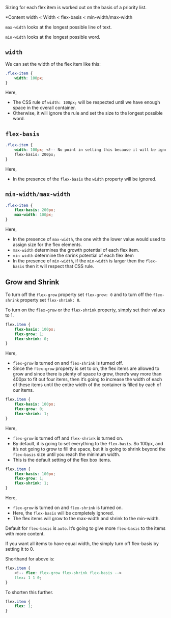 Sizing for each flex item is worked out on the basis of a priority list.

*Content width < Width < flex-basis < min-width/max-width

`max-width` looks at the longest possible line of text.

`min-width` looks at the longest possible word.

## `width`

We can set the width of the flex item like this:

```css
.flex-item {
	width: 100px;
}
```

Here,
- The CSS rule of `width: 100px;` will be respected until we have enough space in the overall container.
- Otherwise, it will ignore the rule and set the size to the longest possible word.

## `flex-basis`

```css
.flex-item {
	width: 100px; <!-- No point in setting this because it will be ignored -->
	flex-basis: 200px;
}
```

Here,
- In the presence of the `flex-basis` the `width` property will be ignored.

## `min-width/max-width`

```css
.flex-item {
	flex-basis: 200px; 
	max-width: 100px;
}
```

Here,
- In the presence of `max-width`, the one with the lower value would used to assign size for the flex elements.
- `max-width` determines the growth potential of each flex item.
- `min-width` determine the shrink potential of each flex item
-  In the presence of `min-width`, if the `min-width` is larger then the `flex-basis` then it will respect that CSS rule.

## Grow and Shrink

To turn off the `flex-grow` property set `flex-grow: 0` and to turn off the `flex-shrink` property set `flex-shrink: 0`.

To turn on the `flex-grow` or the `flex-shrink` property, simply set their values to 1.

```css
flex.item {
	flex-basis: 100px;
	flex-grow: 1;
	flex-shrink: 0;
}
```

Here,
- `flex-grow` is turned on and `flex-shrink` is turned off.
- Since the `flex-grow` property is set to on, the flex items are allowed to grow and since there is plenty of space to grow, there’s way more than 400px to fit out four items, then it’s going to increase the width of each of these items until the entire width of the container is filled by each of our items.

```css
flex.item {
	flex-basis: 100px;
	flex-grow: 0;
	flex-shrink: 1;
}
```

Here,
- `flex-grow` is turned off and `flex-shrink` is turned on.
- By default, it is going to set everything to the `flex-basis`. So 100px, and it’s not going to grow to fill the space, but it is going to shrink beyond the `flex-basis` size until you reach the minimum width.
- This is the default setting of the flex box items.

```css
flex.item {
	flex-basis: 100px;
	flex-grow: 1;
	flex-shrink: 1;
}
```

Here,
- `flex-grow` is turned on and `flex-shrink` is turned on.
- Here, the `flex-basis` will be completely ignored.
- The flex items will grow to the max-width and shrink to the min-width.

Default for `flex-basis` is `auto`. It’s going to give more `flex-basis` to the items with more content.

If you want all items to have equal width, the simply turn off flex-basis by setting it to 0.

Shorthand for above is: 

```css
flex.item {
	<!-- flex: flex-grow flex-shrink flex-basis -->
	flex: 1 1 0;
}
```

To shorten this further.

```css
flex.item {
	flex: 1;
}
```